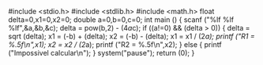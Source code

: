 #include <stdio.h>
#include <stdlib.h>
#include <math.h>
    float delta=0,x1=0,x2=0;
    double a=0,b=0,c=0;
int main () {
    scanf ("%lf %lf %lf",&a,&b,&c); 
    delta = pow(b,2) - (4*a*c);
    if ((a!=0) && (delta > 0)) {
        delta = sqrt (delta);
        x1 = (-b) + (delta);
        x2 = (-b) - (delta);
        x1 = x1 / (2*a);
        printf ("R1 = %.5f\n",x1);
        x2 = x2 / (2*a);
        printf ("R2 = %.5f\n",x2);
    }
    else {
        printf ("Impossivel calcular\n");
    }
    system("pause");
    return (0);
}
